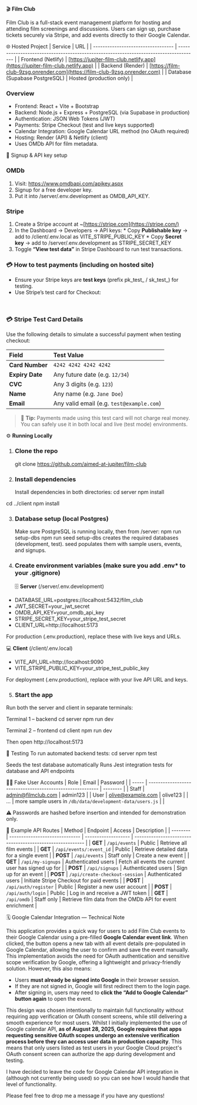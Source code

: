 🎬 **Film Club**

Film Club is a full-stack event management platform for hosting and attending film screenings and discussions.
Users can sign up, purchase tickets securely via Stripe, and add events directly to their Google Calendar.

🌐 Hosted Project
| Service | URL |
| ---------------------------------- | -------------------------------------------------------------------------------------- |
| Frontend (Netlify) | [https://jupiter-film-club.netlify.app](https://jupiter-film-club.netlify.app) |
| Backend (Render) | [https://film-club-9zsg.onrender.com](https://film-club-9zsg.onrender.com) |
| Database (Supabase PostgreSQL) | Hosted (production only) |

### Overview
- Frontend: React + Vite + Bootstrap
- Backend: Node.js + Express + PostgreSQL (via Supabase in production)
- Authentication: JSON Web Tokens (JWT)
- Payments: Stripe Checkout (test and live keys supported)
- Calendar Integration: Google Calendar URL method (no OAuth required)
- Hosting: Render (API) & Netlify (client)
- Uses OMDb API for film metadata.

🔑 Signup & API key setup
### OMDb
1.	Visit: https://www.omdbapi.com/apikey.aspx
2.	Signup for a free developer key.
3.	Put it into /server/.env.development as OMDB_API_KEY.

### Stripe
1.	 Create a Stripe account at ~[https://stripe.com](https://stripe.com/)
2.	 In the Dashboard → Developers → API keys:
	* Copy **Publishable key** → add to /client/.env.local as VITE_STRIPE_PUBLIC_KEY
	* Copy **Secret key** → add to /server/.env.development as STRIPE_SECRET_KEY
3.	 Toggle **“View test data”** in Stripe Dashboard to run test transactions.

### 💳 How to test payments (including on hosted site)
* Ensure your Stripe keys are **test keys** (prefix pk_test_ / sk_test_) for testing.
* Use Stripe’s test card for Checkout:

⠀
### 💳 Stripe Test Card Details

Use the following details to simulate a successful payment when testing checkout:

| Field | Test Value |
|:-|:-|
| **Card Number** | `4242 4242 4242 4242` |
| **Expiry Date** | Any future date (e.g. `12/34`) |
| **CVC** | Any 3 digits (e.g. `123`) |
| **Name** | Any name (e.g. `Jane Doe`) |
| **Email** | Any valid email (e.g. `test@example.com`) |

> 🧪 **Tip:** Payments made using this test card will not charge real money.  
> You can safely use it in both local and live (test mode) environments.


⚙️ **Running Locally**

1. ### Clone the repo
   git clone https://github.com/aimed-at-jupiter/film-club

2. ### Install dependencies
   Install dependencies in both directories:
   cd server
   npm install

cd ../client
npm install

3. ### Database setup (local Postgres)
   Make sure PostgreSQL is running locally, then from /server:
   npm run setup-dbs
   npm run seed
   setup-dbs creates the required databases (development, test).
   seed populates them with sample users, events, and signups.

4. ### Create environment variables (make sure you add .env* to your .gitignore)
   🗄️ **Server** (/server/.env.development)

- DATABASE_URL=postgres://localhost:5432/film_club
- JWT_SECRET=your_jwt_secret
- OMDB_API_KEY=your_omdb_api_key
- STRIPE_SECRET_KEY=your_stripe_test_secret
- CLIENT_URL=http://localhost:5173

For production (.env.production), replace these with live keys and URLs.

💻 **Client** (/client/.env.local)

- VITE_API_URL=http://localhost:9090
- VITE_STRIPE_PUBLIC_KEY=your_stripe_test_public_key

For deployment (.env.production), replace with your live API URL and keys.

5. ### Start the app
Run both the server and client in separate terminals:

Terminal 1 – backend
cd server
npm run dev

Terminal 2 – frontend
cd client
npm run dev

Then open http://localhost:5173

🧪 Testing
To run automated backend tests:
cd server
npm test

Seeds the test database automatically
Runs Jest integration tests for database and API endpoints

👩‍💻 Fake User Accounts
| Role | Email | Password |
| ----- | --------------------------------------------------------- | -------- |
| Staff | [admin@filmclub.com](mailto:admin@filmclub.com) | admin123 |
| User | [olive@example.com](mailto:olive@example.com) | olive123 |
| … | more sample users in `/db/data/development-data/users.js` | |

⚠️ Passwords are hashed before insertion and intended for demonstration only.

🧾 Example API Routes
| Method | Endpoint | Access | Description |
| -------- | ------------------------------ | ------------------- | --------------------------------------------------------- |
| **GET** | `/api/events` | Public | Retrieve all film events |
| **GET** | `/api/events/:event_id` | Public | Retrieve detailed data for a single event |
| **POST** | `/api/events` | Staff only | Create a new event |
| **GET** | `/api/my-signups` | Authenticated users | Fetch all events the current user has signed up for |
| **POST** | `/api/signups` | Authenticated users | Sign up for an event |
| **POST** | `/api/create-checkout-session` | Authenticated users | Initiate Stripe Checkout for paid events |
| **POST** | `/api/auth/register` | Public | Register a new user account |
| **POST** | `/api/auth/login` | Public | Log in and receive a JWT token |
| **GET** | `/api/omdb` | Staff only | Retrieve film data from the OMDb API for event enrichment |

🗓️ Google Calendar Integration — Technical Note

This application provides a quick way for users to add Film Club events to their Google Calendar using a pre-filled **Google Calendar event link**. When clicked, the button opens a new tab with all event details pre-populated in Google Calendar, allowing the user to confirm and save the event manually.
This implementation avoids the need for OAuth authentication and sensitive scope verification by Google, offering a lightweight and privacy-friendly solution. However, this also means:
* Users **must already be signed into Google** in their browser session.
* If they are not signed in, Google will first redirect them to the login page.
* After signing in, users may need to **click the “Add to Google Calendar” button again** to open the event.

This design was chosen intentionally to maintain full functionality without requiring app verification or OAuth consent screens, while still delivering a smooth experience for most users. Whilst I initially implemented the use of Google calendar API, **as of August 28, 2025, Google requires that apps requesting sensitive OAuth scopes undergo an extensive verification process before they can access user data in production capacity**. This means that only users listed as test users in your Google Cloud project's OAuth consent screen can authorize the app during development and testing. 

I have decided to leave the code for Google Calendar API integration in (although not currently being used) so you can see how I would handle that level of functionality.

Please feel free to drop me a message if you have any questions!
